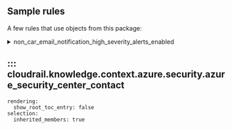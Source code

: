 ## Sample rules
A few rules that use objects from this package:

<details>
<summary>non_car_email_notification_high_severity_alerts_enabled</summary>

```python
--8<--
cloudrail/knowledge/rules/azure/non_context_aware/email_notification_high_severity_alerts_enabled_rule.py
--8<--
```
</details>

## ::: cloudrail.knowledge.context.azure.security.azure_security_center_contact
    rendering:
      show_root_toc_entry: false
    selection:
      inherited_members: true